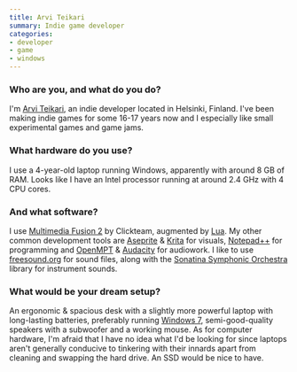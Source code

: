 ```yaml
---
title: Arvi Teikari
summary: Indie game developer 
categories:
- developer
- game
- windows
---
```


### Who are you, and what do you do?

I'm [Arvi Teikari](http://hempuli.com/ "Arvi's website."), an indie developer located in Helsinki, Finland. I've been making indie games for some 16-17 years now and I especially like small experimental games and game jams.

### What hardware do you use?

I use a 4-year-old laptop running Windows, apparently with around 8 GB of RAM. Looks like I have an Intel processor running at around 2.4 GHz with 4 CPU cores.

### And what software?

I use [Multimedia Fusion 2][multimedia-fusion] by Clickteam, augmented by [Lua][]. My other common development tools are [Aseprite][] & [Krita][] for visuals, [Notepad++][notepad-plusplus] for programming and [OpenMPT][] & [Audacity][] for audiowork. I like to use [freesound.org](https://freesound.org/ "A collection of free audio samples.") for sound files, along with the [Sonatina Symphonic Orchestra][sonatina-symphonic-orchestra] library for instrument sounds.

### What would be your dream setup?

An ergonomic & spacious desk with a slightly more powerful laptop with long-lasting batteries, preferably running [Windows 7][windows-7], semi-good-quality speakers with a subwoofer and a working mouse. As for computer hardware, I'm afraid that I have no idea what I'd be looking for since laptops aren't generally conducive to tinkering with their innards apart from cleaning and swapping the hard drive. An SSD would be nice to have.

[aseprite]: https://www.aseprite.org/ "A pixel editor and animation tool."
[audacity]: https://sourceforge.net/projects/audacity/ "An open-source, cross-platform audio editor."
[krita]: https://krita.org/ "An open-source image editor."
[lua]: http://www.lua.org/ "An interpreted scripting language."
[multimedia-fusion]: https://www.clickteam.com/multimedia-fusion-2 "Game and multimedia creation software."
[notepad-plusplus]: https://notepad-plus-plus.org/ "A free text/code editor for Windows."
[openmpt]: https://openmpt.org/ "Audio creation software."
[sonatina-symphonic-orchestra]: https://github.com/peastman/sso "A library of sampled orchestral instruments."
[windows-7]: https://en.wikipedia.org/wiki/Windows_7 "An operating system."
